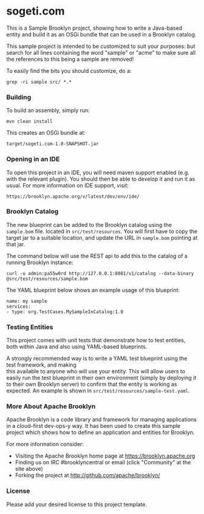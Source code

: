 sogeti.com
===

This is a Sample Brooklyn project, showing how to write a Java-based entity and 
build it as an OSGi bundle that can be used in a Brooklyn catalog.

This sample project is intended to be customized to suit your purposes: but
search for all lines containing the word "sample" or "acme" to make sure all the
references to this being a sample are removed!   

To easily find the bits you should customize, do a:

    grep -ri sample src/ *.*


### Building

To build an assembly, simply run:

    mvn clean install

This creates an OSGi bundle at:

    target/sogeti.com-1.0-SNAPSHOT.jar


### Opening in an IDE

To open this project in an IDE, you will need maven support enabled
(e.g. with the relevant plugin).  You should then be able to develop
it and run it as usual.  For more information on IDE support, visit:

    https://brooklyn.apache.org/v/latest/dev/env/ide/


### Brooklyn Catalog

The new blueprint can be added to the Brooklyn catalog using the `sample.bom` file.
located in `src/test/resources`. You will first have to copy the target jar to a suitable location,
and update the URL in `sample.bom` pointing at that jar.

The command below will use the REST api to add this to the catalog of a running Brooklyn instance:

    curl -u admin:pa55w0rd http://127.0.0.1:8081/v1/catalog --data-binary @src/test/resources/sample.bom

The YAML blueprint below shows an example usage of this blueprint:

    name: my sample
    services:
    - type: org.TestCases.MySampleInCatalog:1.0


### Testing Entities

This project comes with unit tests that demonstrate how to test entities, both within Java and
also using YAML-based blueprints.

A strongly recommended way is to write a YAML test blueprint using the test framework, and making  
this available to anyone who will use your entity. This will allow users to easily run the test
blueprint in their own environment (simply by deploying it to their own Brooklyn server) to confirm 
that the entity is working as expected. An example is shown in `src/test/resources/sample-test.yaml`.


### More About Apache Brooklyn

Apache Brooklyn is a code library and framework for managing applications in a 
cloud-first dev-ops-y way.  It has been used to create this sample project 
which shows how to define an application and entities for Brooklyn.

For more information consider:

* Visiting the Apache Brooklyn home page at https://brooklyn.apache.org
* Finding us on IRC #brooklyncentral or email (click "Community" at the site above) 
* Forking the project at  http://github.com/apache/brooklyn/


### License

Please add your desired license to this project template.

